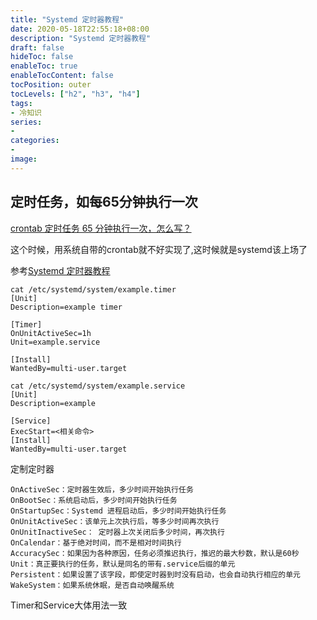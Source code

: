 ```yaml
---
title: "Systemd 定时器教程"
date: 2020-05-18T22:55:18+08:00
description: "Systemd 定时器教程"
draft: false
hideToc: false
enableToc: true
enableTocContent: false
tocPosition: outer
tocLevels: ["h2", "h3", "h4"]
tags: 
- 冷知识
series:
-
categories: 
- 
image:
---
```


## 定时任务，如每65分钟执行一次

[crontab 定时任务 65 分钟执行一次，怎么写？](https://www.v2ex.com/t/631917#reply40)

这个时候，用系统自带的crontab就不好实现了,这时候就是systemd该上场了


参考[Systemd 定时器教程](http://www.ruanyifeng.com/blog/2018/03/systemd-timer.html)

```
cat /etc/systemd/system/example.timer
[Unit]
Description=example timer

[Timer]
OnUnitActiveSec=1h
Unit=example.service

[Install]
WantedBy=multi-user.target

cat /etc/systemd/system/example.service
[Unit]
Description=example

[Service]
ExecStart=<相关命令>
[Install]
WantedBy=multi-user.target
```

定制定时器

```
OnActiveSec：定时器生效后，多少时间开始执行任务
OnBootSec：系统启动后，多少时间开始执行任务
OnStartupSec：Systemd 进程启动后，多少时间开始执行任务
OnUnitActiveSec：该单元上次执行后，等多少时间再次执行
OnUnitInactiveSec： 定时器上次关闭后多少时间，再次执行
OnCalendar：基于绝对时间，而不是相对时间执行
AccuracySec：如果因为各种原因，任务必须推迟执行，推迟的最大秒数，默认是60秒
Unit：真正要执行的任务，默认是同名的带有.service后缀的单元
Persistent：如果设置了该字段，即使定时器到时没有启动，也会自动执行相应的单元
WakeSystem：如果系统休眠，是否自动唤醒系统
```

Timer和Service大体用法一致